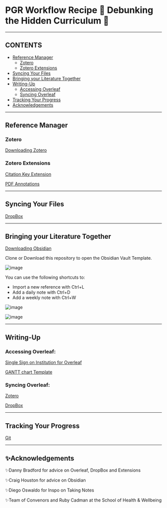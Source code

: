 # PGR Workflow Recipe :dizzy: Debunking the Hidden Curriculum :dizzy:

- - -

## CONTENTS

* [Reference Manager](#reference-manager)
  * [Zotero](#zotero)
  * [Zotero Extensions](#zotero-extensions)
* [Syncing Your Files](#syncing-your-files)
* [Bringing your Literature Together](#bringing-your-literature-together)
* [Writing-Up](#writing-up)
  * [Accessing Overleaf](#accessing-overleaf)
  * [Syncing Overleaf](#syncing-overleaf)
* [Tracking Your Progress](#tracking-your-progress)
* [Acknowledgements](#acknowledgements)

- - -
## Reference Manager

### Zotero
[Downloading Zotero](https://www.zotero.org/download/)

### Zotero Extensions

[Citation Key Extension](https://retorque.re/zotero-better-bibtex/)

[PDF Annotations](https://zotfile.com/)

- - -
## Syncing Your Files 

[DropBox](https://www.dropbox.com/install)

- - -

## Bringing your Literature Together

[Downloading Obsidian](https://obsidian.md/download)

Clone or Download this repository to open the Obsidian Vault Template. 

![image](https://github.com/omiridoue/obsidian-zotero-PhD-workflow/assets/126977992/9f00b421-a4c6-4430-9e13-bb9e03ec2513)

You can use the following shortcuts to:

- Import a new reference with Ctrl+L
- Add a daily note with Ctrl+D
- Add a weekly note with Ctrl+W

![image](https://github.com/omiridoue/obsidian-zotero-PhD-workflow/assets/126977992/77b33677-e983-4b78-9386-8efdef811cec)

![image](https://github.com/omiridoue/obsidian-zotero-PhD-workflow/assets/126977992/0e26ccf2-c3dc-4d24-ac99-8e96dbbd813e)

- - -
## Writing-Up

### Accessing Overleaf:
[Single Sign on Institution for Overleaf](https://www.overleaf.com/learn/how-to/Institutional_single_sign-on)

[GANTT chart Template](https://www.overleaf.com/7916624512qwtjsvhdtztw#7a7ea3)

### Syncing Overleaf:
[Zotero](https://www.overleaf.com/learn/how-to/How_to_link_your_Overleaf_account_to_Mendeley_and_Zotero)

[DropBox](https://www.overleaf.com/learn/how-to/Dropbox_Synchronization)

- - -
## Tracking Your Progress

[Git](https://www.overleaf.com/learn/how-to/Git_integration)

- - -
## ✨Acknowledgements

✨Danny Bradford for advice on Overleaf, DropBox and Extensions

✨Craig Houston for advice on Obsidian

✨Diego Oswaldo for Inspo on Taking Notes

✨Team of Convenors and Ruby Cadman at the School of Health & Wellbeing
